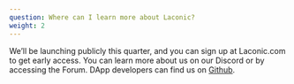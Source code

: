 ```yaml
---
question: Where can I learn more about Laconic?
weight: 2
---
```


We’ll be launching publicly this quarter, and you can sign up at Laconic.com to get early access. You can learn more about us on our Discord or by accessing the Forum. DApp developers can find us on [Github](https://github.com/LaconicNetwork).
